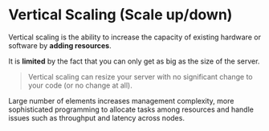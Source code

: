 # Vertical Scaling (Scale up/down)

Vertical scaling is the ability to increase the capacity of existing hardware or software by **adding resources**.

It is **limited** by the fact that you can only get as big as the size of the server.

> Vertical scaling can resize your server with no significant change to your code (or no change at all).

Large number of elements increases management complexity, more sophisticated programming to allocate tasks among resources and handle issues such as throughput and latency across nodes.

